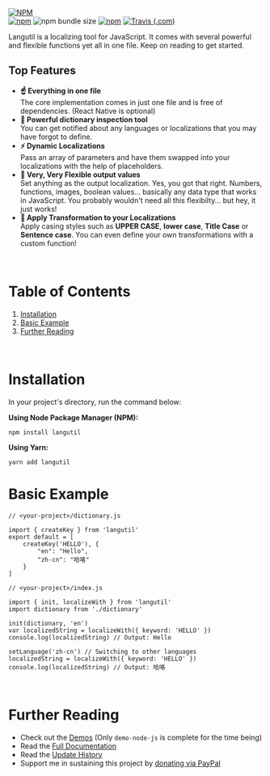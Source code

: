 [![NPM](https://nodei.co/npm/langutil.png)](https://nodei.co/npm/langutil/)<br/>[![npm](https://img.shields.io/npm/v/langutil.svg)](https://github.com/chin98edwin/langutil/blob/master/CHANGELOG.md) ![npm bundle size](https://img.shields.io/bundlephobia/min/langutil.svg) [![npm](https://img.shields.io/npm/dw/langutil.svg)](https://npm-stat.com/charts.html?package=langutil) [![Travis (.com)](https://img.shields.io/travis/com/chin98edwin/langutil.svg)](https://travis-ci.com/chin98edwin/langutil)

Langutil is a localizing tool for JavaScript. It comes with several powerful and flexible functions yet all in one file. Keep on reading to get started.

## Top Features

* **☝️ Everything in one file**<br/>The core implementation comes in just one file and is free of dependencies. (React Native is optional)
* **📖 Powerful dictionary inspection tool**<br/>You can get notified about any languages or localizations that you may have forgot to define.
* **⚡️ Dynamic Localizations**<br/>Pass an array of parameters and have them swapped into your localizations with the help of placeholders.
* **💫 Very, Very Flexible output values**<br/>Set anything as the output localization. Yes, you got that right. Numbers, functions, images, boolean values... basically any data type that works in JavaScript. You probably wouldn't need all this flexibilty... but hey, it just works!
* **🦄 Apply Transformation to your Localizations**<br/>Apply casing styles such as **UPPER CASE**, **lower case**, **Title Case** or **Sentence case**. You can even define your own transformations with a custom function!

<br/>

# Table of Contents

1. [Installation](#installation)
2. [Basic Example](#basic-example)
3. [Further Reading](#further-reading)
<br/>

# Installation
In your project's directory, run the command below:

**Using Node Package Manager (NPM):**

    npm install langutil

**Using Yarn:**

    yarn add langutil

# Basic Example

    // <your-project>/dictionary.js

    import { createKey } from 'langutil'
    export default = [
        createKey('HELLO'), {
            "en": "Hello",
            "zh-cn": "哈咯"
        }
    ]
<!---->
    // <your-project>/index.js

    import { init, localizeWith } from 'langutil'
    import dictionary from './dictionary'

    init(dictionary, 'en')
    var localizedString = localizeWith({ keyword: 'HELLO' })
    console.log(localizedString) // Output: Hello

    setLanguage('zh-cn') // Switching to other languages
    localizedString = localizeWith({ keyword: 'HELLO' })
    console.log(localizedString) // Output: 哈咯

<br/>

# Further Reading

* Check out the [Demos](https://github.com/chin98edwin/langutil/tree/master/demo) (Only `demo-node-js` is complete for the time being)
* Read the [Full Documentation](https://github.com/chin98edwin/langutil/blob/master/docs/Api.md)
* Read the [Update History](https://github.com/chin98edwin/langutil/blob/master/docs/UpdateHistory.md)
* Support me in sustaining this project by [donating via PayPal](https://www.paypal.me/chin98edwin)
<br/><br/>